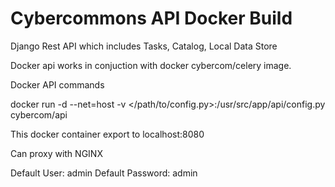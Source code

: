 Cybercommons API Docker Build 
===
Django Rest API which includes Tasks, Catalog, Local Data Store


Docker api works in conjuction with docker cybercom/celery image.

Docker API commands

docker run -d --net=host -v </path/to/config.py>:/usr/src/app/api/config.py cybercom/api

This docker container export to localhost:8080
 
Can proxy with NGINX

Default User: admin
Default Password: admin
